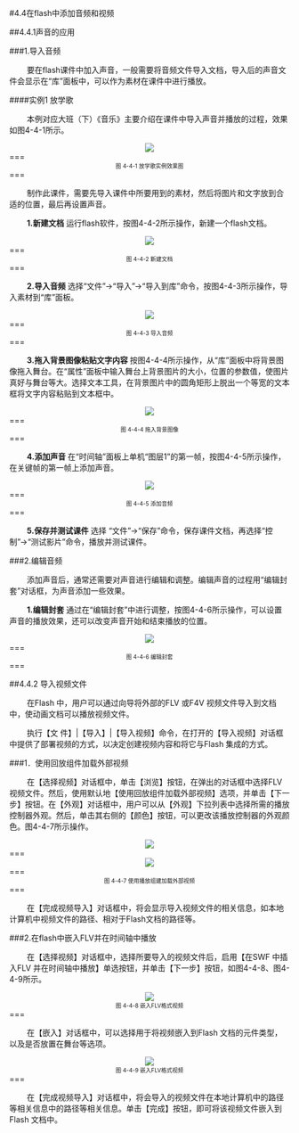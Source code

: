#4.4在flash中添加音频和视频

##4.4.1声音的应用

###1.导入音频

&nbsp;&nbsp;&nbsp;&nbsp;&nbsp;&nbsp;&nbsp;&nbsp;要在flash课件中加入声音，一般需要将音频文件导入文档，导入后的声音文件会显示在“库”面板中，可以作为素材在课件中进行播放。

####实例1   放学歌

&nbsp;&nbsp;&nbsp;&nbsp;&nbsp;&nbsp;&nbsp;&nbsp;本例对应大班（下）《音乐》主要介绍在课件中导入声音并播放的过程，效果如图4-4-1所示。

<div align="center"><img src="/assets/4-4-1.png"></div>
===
<div align="center"><span style="font-size:10px">图 4-4-1 放学歌实例效果图</span></div>
===

&nbsp;&nbsp;&nbsp;&nbsp;&nbsp;&nbsp;&nbsp;&nbsp;制作此课件，需要先导入课件中所要用到的素材，然后将图片和文字放到合适的位置，最后再设置声音。

&nbsp;&nbsp;&nbsp;&nbsp;&nbsp;&nbsp;&nbsp;&nbsp;**1.新建文档**  运行flash软件，按图4-4-2所示操作，新建一个flash文档。

<div align="center"><img src="/assets/4-4-2.png"></div>
===
<div align="center"><span style="font-size:10px">图 4-4-2 新建文档</span></div>
===

&nbsp;&nbsp;&nbsp;&nbsp;&nbsp;&nbsp;&nbsp;&nbsp;**2.导入音频**  选择“文件”→“导入”→“导入到库”命令，按图4-4-3所示操作，导入素材到“库”面板。

<div align="center"><img src="/assets/4-4-3.png"></div>
===
<div align="center"><span style="font-size:10px">图 4-4-3 导入音频</span></div>
===

&nbsp;&nbsp;&nbsp;&nbsp;&nbsp;&nbsp;&nbsp;&nbsp;**3.拖入背景图像粘贴文字内容** 按图4-4-4所示操作，从“库”面板中将背景图像拖入舞台。在“属性”面板中输入舞台上背景图片的大小，位置的参数值，使图片真好与舞台等大。选择文本工具，在背景图片中的圆角矩形上脱出一个等宽的文本框将文字内容粘贴到文本框中。

<div align="center"><img src="/assets/4-4-4.png"></div>
===
<div align="center"><span style="font-size:10px">图 4-4-4 拖入背景图像</span></div>
===

&nbsp;&nbsp;&nbsp;&nbsp;&nbsp;&nbsp;&nbsp;&nbsp;**4.添加声音** 在“时间轴”面板上单机“图层1”的第一帧，按图4-4-5所示操作，在关键帧的第一帧上添加声音。

<div align="center"><img src="/assets/4-4-5.png"></div>
===
<div align="center"><span style="font-size:10px">图 4-4-5 添加音频</span></div>
===

&nbsp;&nbsp;&nbsp;&nbsp;&nbsp;&nbsp;&nbsp;&nbsp;**5.保存并测试课件** 选择 “文件”→“保存”命令，保存课件文档，再选择“控制”→“测试影片”命令，播放并测试课件。

###2.编辑音频

&nbsp;&nbsp;&nbsp;&nbsp;&nbsp;&nbsp;&nbsp;&nbsp;添加声音后，通常还需要对声音进行编辑和调整。编辑声音的过程用“编辑封套”对话框，为声音添加一些效果。

&nbsp;&nbsp;&nbsp;&nbsp;&nbsp;&nbsp;&nbsp;&nbsp;**1.编辑封套** 通过在“编辑封套”中进行调整，按图4-4-6所示操作，可以设置声音的播放效果，还可以改变声音开始和结束播放的位置。

<div align="center"><img src="/assets/4-4-6.png"></div>
===
<div align="center"><span style="font-size:10px">图 4-4-6 编辑封套</span></div>
===

##4.4.2 导入视频文件

&nbsp;&nbsp;&nbsp;&nbsp;&nbsp;&nbsp;&nbsp;&nbsp;在Flash 中，用户可以通过向导将外部的FLV 或F4V 视频文件导入到文档中，使动画文档可以播放视频文件。

&nbsp;&nbsp;&nbsp;&nbsp;&nbsp;&nbsp;&nbsp;&nbsp;执行【文 件】|【导入】|【导入视频】命令，在打开的【导入视频】对话框中提供了部署视频的方式，以决定创建视频内容和将它与Flash 集成的方式。

###1．使用回放组件加载外部视频

&nbsp;&nbsp;&nbsp;&nbsp;&nbsp;&nbsp;&nbsp;&nbsp;在【选择视频】对话框中，单击【浏览】按钮，在弹出的对话框中选择FLV 视频文件。然后，使用默认地【使用回放组件加载外部视频】选项，并单击【下一步】按钮。在【外观】对话框中，用户可以从【外观】下拉列表中选择所需的播放控制器外观。然后，单击其右侧的【颜色】按钮，可以更改该播放控制器的外观颜色。图4-4-7所示操作。

<div align="center"><img src="/assets/4-4-7.png"></div>
===
<div align="center"><img src="/assets/4-4-8.png"></div>
===
<div align="center"><span style="font-size:10px">图 4-4-7 使用播放组建加载外部视频</span></div>
===

&nbsp;&nbsp;&nbsp;&nbsp;&nbsp;&nbsp;&nbsp;&nbsp;在【完成视频导入】对话框中，将会显示导入视频文件的相关信息，如本地计算机中视频文件的路径、相对于Flash文档的路径等。

###2.在flash中嵌入FLV并在时间轴中播放

&nbsp;&nbsp;&nbsp;&nbsp;&nbsp;&nbsp;&nbsp;&nbsp;在【选择视频】对话框中，选择所要导入的视频文件后，启用【在SWF 中插入FLV 并在时间轴中播放】单选按钮，并单击【下一步】按钮，如图4-4-8、图4-4-9所示。

<div align="center"><img src="/assets/4-4-9.png"></div>
<div align="center"><span style="font-size:10px">图 4-4-8 嵌入FLV格式视频</span></div>
===

&nbsp;&nbsp;&nbsp;&nbsp;&nbsp;&nbsp;&nbsp;&nbsp;在【嵌入】对话框中，可以选择用于将视频嵌入到Flash 文档的元件类型，以及是否放置在舞台等选项。

<div align="center"><img src="/assets/4-4-10.png"></div>
<div align="center"><span style="font-size:10px">图 4-4-9 嵌入FLV格式视频</span></div>
===

&nbsp;&nbsp;&nbsp;&nbsp;&nbsp;&nbsp;&nbsp;&nbsp;在【完成视频导入】对话框中，将会导入的视频文件在本地计算机中的路径等相关信息中的路径等相关信息。单击【完成】按钮，即可将该视频文件嵌入到Flash 文档中。

